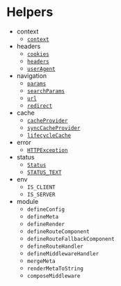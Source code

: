 # Helpers

- context
  - [`context`](./context.md)
- headers
  - [`cookies`](./cookies.md)
  - [`headers`](./headers.md)
  - [`userAgent`](./user-agent.md)
- navigation
  - [`params`](./params.md)
  - [`searchParams`](./search-params.md)
  - [`url`](./url.md)
  - [`redirect`](./redirect.md)
- cache
  - [`cacheProvider`](./lifecycle-cache.md#cacheprovider)
  - [`syncCacheProvider`](./lifecycle-cache.md#synccacheprovider)
  - [`lifecycleCache`](./lifecycle-cache.md#lifecyclecache)
- error
  - [`HTTPException`](./http-exception.md)
- status
  - [`Status`](./status.md)
  - [`STATUS_TEXT`](./status.md)
- env
  - `IS_CLIENT`
  - `IS_SERVER`
- module
  - `defineConfig`
  - `defineMeta`
  - `defineRender`
  - `defineRouteComponent`
  - `defineRouteFallbackComponent`
  - `defineRouteHandler`
  - `defineMiddlewareHandler`
  - `mergeMeta`
  - `renderMetaToString`
  - `composeMiddleware`
